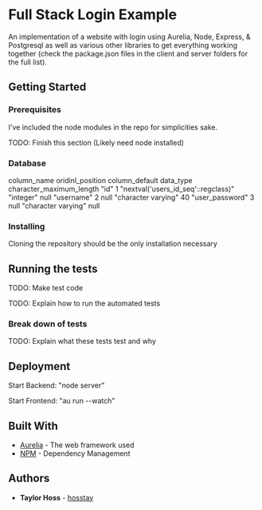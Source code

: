 # Full Stack Login Example

An implementation of a website with login using Aurelia, Node, Express, & Postgresql as well as various other libraries to get everything working together (check the package.json files in the client and server folders for the full list).

## Getting Started

### Prerequisites

I've included the node modules in the repo for simplicities sake. 

TODO: Finish this section (Likely need node installed)

### Database
column_name    oridinl_position             column_default              data_type              character_maximum_length
"id"	        1	               "nextval('users_id_seq'::regclass)"	"integer"	                    null
"username"	    2		                          null                  "character varying"	             40
"user_password"	3		                          null                  "character varying"	            null

### Installing

Cloning the repository should be the only installation necessary

## Running the tests

TODO: Make test code

TODO: Explain how to run the automated tests

### Break down of tests

TODO: Explain what these tests test and why

## Deployment

Start Backend: "node server"

Start Frontend: "au run --watch"

## Built With

* [Aurelia](https://aurelia.io/home) - The web framework used
* [NPM](https://www.npmjs.com/) - Dependency Management

## Authors

* **Taylor Hoss** - [hosstay](https://github.com/hosstay)
